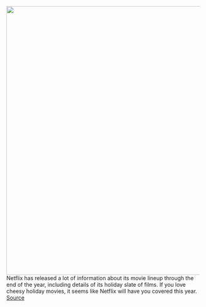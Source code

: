 <img src='https://cdn.vox-cdn.com/thumbor/_5XqppLXHmanGvKQv8dlv2F2xkM=/0x0:1155x782/1200x800/filters:focal(486x299:670x483)/cdn.vox-cdn.com/uploads/chorus_image/image/69764587/Screen_Shot_2021_08_23_at_9.22.33_AM.0.png' width='700px' /><br/>
Netflix has released a lot of information about its movie lineup through the end of the year, including details of its holiday slate of films. If you love cheesy holiday movies, it seems like Netflix will have you covered this year.
<a href='https://www.theverge.com/2021/8/23/22638003/netflix-fall-winter-holiday-movie-lineup-third-the-princess-switch-3'> Source <a/>